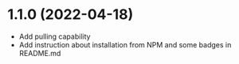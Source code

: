 # 1.1.0 (2022-04-18)
- Add pulling capability
- Add instruction about installation from NPM and some badges in
README.md
